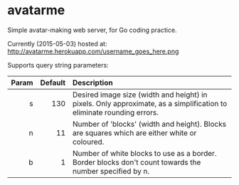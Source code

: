 # avatarme
Simple avatar-making web server, for Go coding practice.

Currently (2015-05-03) hosted at:
http://avatarme.herokuapp.com/username_goes_here.png

Supports query string parameters:

 Param | Default | Description
------:| -------:|:-----------
  s    |     130 | Desired image size (width and height) in pixels. Only approximate, as a simplification to eliminate rounding errors.
  n    |      11 | Number of 'blocks' (width and height). Blocks are squares which are either white or coloured.
  b    |       1 | Number of white blocks to use as a border. Border blocks don't count towards the number specified by n.
